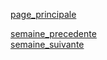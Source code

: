 [page_principale](https://are00dynamic-2018.github.io/RATP_Project/)  

[semaine_precedente](https://are00dynamic-2018.github.io/RATP_Project/sous_partie/semaine2)  
[semaine_suivante](https://are00dynamic-2018.github.io/RATP_Project/sous_partie/semaine4)
